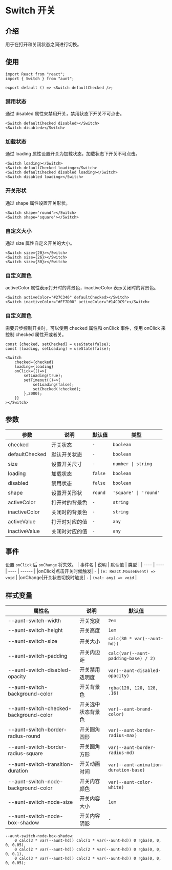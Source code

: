 # Switch 开关

## 介绍
用于在打开和关闭状态之间进行切换。

## 使用
```tsx
import React from "react";
import { Switch } from "aunt";

export default () => <Switch defaultChecked />;
```

### 禁用状态
通过 disabled 属性来禁用开关，禁用状态下开关不可点击。

```tsx
<Switch defaultChecked disabled></Switch>
<Switch disabled></Switch>
```

### 加载状态
通过 loading 属性设置开关为加载状态，加载状态下开关不可点击。
```tsx
<Switch loading></Switch>
<Switch defaultChecked loading></Switch>
<Switch defaultChecked disabled loading></Switch>
<Switch disabled loading></Switch>
```

### 开关形状
通过 shape 属性设置开关形状。

```tsx
<Switch shape='round'></Switch>
<Switch shape='square'></Switch>
```

### 自定义大小
通过 size 属性自定义开关的大小。

```tsx
<Switch size={20}></Switch>
<Switch size={26}></Switch>
<Switch size={30}></Switch>
```

### 自定义颜色
activeColor 属性表示打开时的背景色，inactiveColor 表示关闭时的背景色。
```tsx
<Switch activeColor="#27C346" defaultChecked></Switch>
<Switch inactiveColor="#FF7D00" activeColor="#14C9C9"></Switch>
```

### 自定义颜色
需要异步控制开关时，可以使用 checked 属性和 onClick 事件，使用 onClick 来控制 checked 属性开或者关。
```tsx
const [checked, setChecked] = useState(false);
const [loading, setLoading] = useState(false);

<Switch 
    checked={checked} 
    loading={loading} 
    onClick={()=>{
        setLoading(true);
        setTimeout(()=>{
            setLoading(false);
            setChecked(!checked);
        },2000);
    }}
></Switch>

```


## 参数
| 参数 | 说明 | 默认值 | 类型 |
| ---- | ---- | ---- | ------ |
| checked |   开关状态   |   `-`   |    `boolean`    |
| defaultChecked | 默认开关状态 |  `-`   | `boolean`  |
| size |   设置开关尺寸   |   `-`   |    `number \| string`    |
| loading | 加载状态 | `false` |  `boolean`  |
| disabled | 禁用状态 | `false`  | `boolean` |  
| shape | 设置开关形状 | `round` |  ` 'square' \| 'round' `  |
| activeColor | 打开时的背景色 | `-` | `string` |
| inactiveColor | 关闭时的背景色 | `-` | `string` |
| activeValue | 打开时对应的值 | `-` | `any` |
| inactiveValue | 关闭时对应的值 | `-` | `any` |

## 事件
设置 `onClick` 后 `onChange` 将失效。
| 事件名 | 说明 | 默认值 | 类型 |
| ---- | ---- | ---- | ------ |
|onClick|点击开关时候触发| `-` | `(e: React.MouseEvent) => void` |
|onChange|开关状态切换时触发| `-` | `(val: any) => void` |

## 样式变量
| 属性名 | 说明 | 默认值 |
| ---- | ---- | ---- |
| --aunt-switch-width | 开关宽度 | `2em` |
| --aunt-switch-height | 开关高度 | `1em` |
| --aunt-switch-size | 开关大小 | `calc(30 * var(--aunt-hd))` |
| --aunt-switch-padding | 开关内边距 | `calc(var(--aunt-padding-base) / 2)` |
| --aunt-switch-disabled-opacity | 开关禁用透明度 | `var(--aunt-disabled-opacity)` |
| --aunt-switch-background-color | 开关背景色 | `rgba(120, 120, 128, .16)` |
| --aunt-switch-checked-background-color | 开关选中状态背景色 | `var(--aunt-brand-color)` |
| --aunt-switch-border-radius-round | 开关圆角圆形 | `var(--aunt-border-radius-max)` |
| --aunt-switch-border-radius-square | 开关圆角方形 | `var(--aunt-border-radius-md)` |
| --aunt-switch-transition-duration | 开关动画时间 | `var(--aunt-animation-duration-base)` |
| --aunt-switch-node-background-color | 开关内容颜色 | `var(--aunt-color-white)` |
| --aunt-switch-node-size | 开关内容大小 | `1em` |
| --aunt-switch-node-box-shadow | 开关内容阴影 | `-` |

```less
--aunt-switch-node-box-shadow: 
    0 calc(3 * var(--aunt-hd)) calc(1 * var(--aunt-hd)) 0 rgba(0, 0, 0, 0.05),
    0 calc(2 * var(--aunt-hd)) calc(2 * var(--aunt-hd)) 0 rgba(0, 0, 0, 0.1), 
    0 calc(3 * var(--aunt-hd)) calc(3 * var(--aunt-hd)) 0 rgba(0, 0, 0, 0.05);
```





<code hidden="hidden" src="./demos/demo.tsx"></code>
